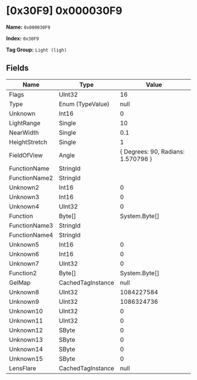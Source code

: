 # [0x30F9] 0x000030F9

**Name:** ```0x000030F9```

**Index:** ```0x30F9```

**Tag Group:** ```Light (ligh)```

## Fields

Name	| Type	| Value
---	|---	|---	|
Flags	|UInt32	|16
Type	|Enum (TypeValue)	|null
Unknown	|Int16	|0
LightRange	|Single	|10
NearWidth	|Single	|0.1
HeightStretch	|Single	|1
FieldOfView	|Angle	|{ Degrees: 90, Radians: 1.570796 }
FunctionName	|StringId	|
FunctionName2	|StringId	|
Unknown2	|Int16	|0
Unknown3	|Int16	|0
Unknown4	|UInt32	|0
Function	|Byte[]	|System.Byte[]
FunctionName3	|StringId	|
FunctionName4	|StringId	|
Unknown5	|Int16	|0
Unknown6	|Int16	|0
Unknown7	|UInt32	|0
Function2	|Byte[]	|System.Byte[]
GelMap	|CachedTagInstance	|null
Unknown8	|UInt32	|1084227584
Unknown9	|UInt32	|1086324736
Unknown10	|UInt32	|0
Unknown11	|UInt32	|0
Unknown12	|SByte	|0
Unknown13	|SByte	|0
Unknown14	|SByte	|0
Unknown15	|SByte	|0
LensFlare	|CachedTagInstance	|null


